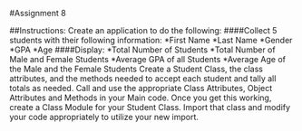 #Assignment 8

##Instructions:
	Create an application to do the following:
####Collect 5 students with their following information: 
*First Name
*Last Name
*Gender
*GPA
*Age
####Display: 
*Total Number of Students
*Total Number of Male and Female Students
*Average GPA of all Students
*Average Age of the Male and the Female Students
Create a Student Class, the class attributes, and the methods needed to accept each student and tally all totals as needed.
Call and use the appropriate Class Attributes, Object Attributes and Methods in your Main code. 
Once you get this working, create a Class Module for your Student Class.  Import that class and modify your code appropriately to utilize your new import. 